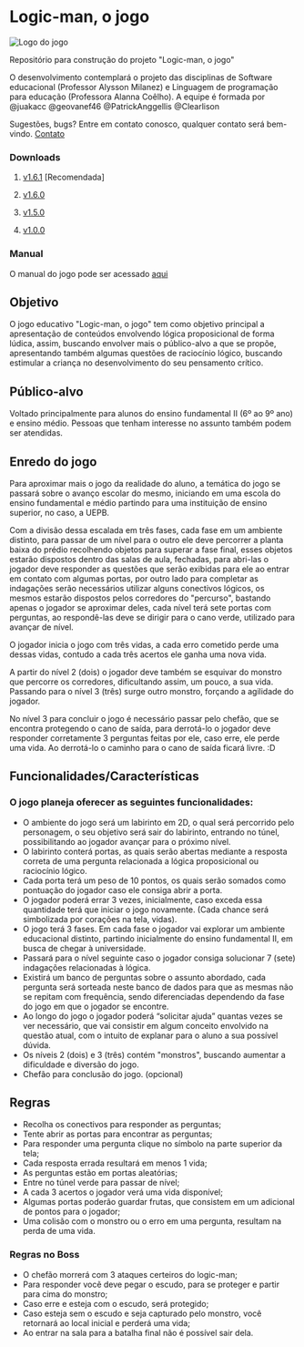 # Logic-man, o jogo
![Logo do jogo](http://olivedos.pb.gov.br/images/banners/logo-jogo.png)

Repositório para construção do projeto "Logic-man, o jogo"

O desenvolvimento contemplará o projeto das disciplinas de Software educacional (Professor Alysson Milanez) e Linguagem de programação para educação (Professora Alanna Coêlho). A equipe é formada por @juakacc @geovanef46 @PatrickAnggellis @Clearlison

Sugestões, bugs? Entre em contato conosco, qualquer contato será bem-vindo. [Contato](https://goo.gl/forms/MjsLlm6QN5JLlz6o1)

### Downloads 
1. [v1.6.1](https://github.com/juakacc/logic-man/releases/download/v1.6.1/logic-man.exe) [Recomendada]

2. [v1.6.0](https://github.com/juakacc/logic-man/releases/download/v1.6.0/logic-man.exe)

3. [v1.5.0](https://github.com/juakacc/logic-man/releases/download/v1.5.0/logic-man.exe)

4. [v1.0.0](https://github.com/juakacc/logic-man/releases/download/v1.0.0/logic-man.exe)

### Manual
O manual do jogo pode ser acessado [aqui](https://juakacc.github.io/logic-man/doc)
## Objetivo
O jogo educativo "Logic-man, o jogo" tem como objetivo principal a apresentação de conteúdos envolvendo lógica proposicional de forma lúdica, assim, buscando envolver mais o público-alvo a que se propõe, apresentando também algumas questões de raciocínio lógico, buscando estimular a criança no desenvolvimento do seu pensamento crítico.

## Público-alvo
Voltado principalmente para alunos do ensino fundamental II (6º ao 9º ano) e ensino médio. Pessoas que tenham interesse no assunto também podem ser atendidas. 

## Enredo do jogo
  Para aproximar mais o jogo da realidade do aluno, a temática do jogo se passará sobre o avanço escolar do mesmo, iniciando em uma escola do ensino fundamental e médio partindo para uma instituição de ensino superior, no caso, a UEPB.

  Com a divisão dessa escalada em três fases, cada fase em um ambiente distinto, para passar de um nível para o outro ele deve percorrer a planta baixa do prédio recolhendo objetos para superar a fase final, esses objetos estarão dispostos dentro das salas de aula, fechadas, para abri-las o jogador deve responder as questões que serão exibidas para ele ao entrar em contato com algumas portas, por outro lado para completar as indagações serão necessários utilizar alguns conectivos lógicos, os mesmos estarão dispostos pelos corredores do "percurso", bastando apenas o jogador se aproximar deles, cada nível terá sete portas com perguntas, ao respondê-las deve se dirigir para o cano verde, utilizado para avançar de nível.

  O jogador inicia o jogo com três vidas, a cada erro cometido perde uma dessas vidas, contudo a cada três acertos ele ganha uma nova vida.
  
  A partir do nível 2 (dois) o jogador deve também se esquivar do monstro que percorre os corredores, dificultando assim, um pouco, a sua vida. Passando para o nível 3 (três) surge outro monstro, forçando a agilidade do jogador. 

  No nível 3 para concluir o jogo é necessário passar pelo chefão, que se encontra protegendo o cano de saída, para derrotá-lo o jogador deve responder corretamente 3 perguntas feitas por ele, caso erre, ele perde uma vida. Ao derrotá-lo o caminho para o cano de saída ficará livre. :D
  
## Funcionalidades/Características
### O jogo planeja oferecer as seguintes funcionalidades:
- O ambiente do jogo será um labirinto em 2D, o qual será percorrido pelo personagem, o seu objetivo será sair do labirinto, entrando no túnel, possibilitando ao jogador avançar para o próximo nível.
- O labirinto conterá portas, as quais serão abertas mediante a resposta correta de uma pergunta relacionada a lógica proposicional ou raciocínio lógico.
- Cada porta terá um peso de 10 pontos, os quais serão somados como pontuação do jogador caso ele consiga abrir a porta.
- O jogador poderá errar 3 vezes, inicialmente, caso exceda essa quantidade terá que iniciar o jogo novamente. (Cada chance será simbolizada por corações na tela, vidas).
- O jogo terá 3 fases. Em cada fase o jogador vai explorar um ambiente educacional distinto, partindo inicialmente do ensino fundamental II, em busca de chegar à universidade.
- Passará para o nível seguinte caso o jogador consiga solucionar 7 (sete) indagações relacionadas à lógica.
- Existirá um banco de perguntas sobre o assunto abordado, cada pergunta será sorteada neste banco de dados para que as mesmas não se repitam com frequência, sendo diferenciadas dependendo da fase do jogo em que o jogador se encontre.
- Ao longo do jogo o jogador poderá “solicitar ajuda” quantas vezes se ver necessário, que vai consistir em algum conceito envolvido na questão atual, com o intuito de explanar para o aluno a sua possível dúvida.
- Os níveis 2 (dois) e 3 (três) contém "monstros", buscando aumentar a dificuldade e diversão do jogo.
- Chefão para conclusão do jogo. (opcional)

## Regras
- Recolha os conectivos para responder as perguntas;
- Tente abrir as portas para encontrar as perguntas;
- Para responder uma pergunta clique no símbolo na parte superior da tela;
- Cada resposta errada resultará em menos 1 vida;
- As perguntas estão em portas aleatórias;
- Entre no túnel verde para passar de nível;
- A cada 3 acertos o jogador verá uma vida disponível;
- Algumas portas poderão guardar frutas, que consistem em um adicional de pontos para o jogador;
- Uma colisão com o monstro ou o erro em uma pergunta, resultam na perda de uma vida.

### Regras no Boss
- O chefão morrerá com 3 ataques certeiros do logic-man;
- Para responder vocẽ deve pegar o escudo, para se proteger e partir para cima do monstro;
- Caso erre e esteja com o escudo, será protegido;
- Caso esteja sem o escudo e seja capturado pelo monstro, você retornará ao local inicial e perderá uma vida;
- Ao entrar na sala para a batalha final não é possível sair dela.
